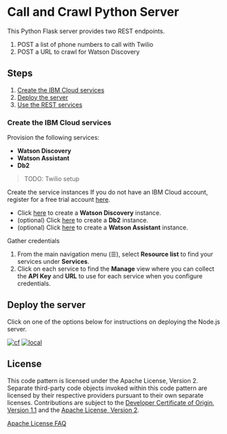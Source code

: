 # Call and Crawl Python Server

This Python Flask server provides two REST endpoints.

1. POST a list of phone numbers to call with Twilio
2. POST a URL to crawl for Watson Discovery

## Steps

1. [Create the IBM Cloud services](#create-the-ibm-cloud-services)
2. [Deploy the server](#deploy-the-server)
3. [Use the REST services](#use-the-rest-services)

### Create the IBM Cloud services

Provision the following services:

* **Watson Discovery**
* **Watson Assistant**
* **Db2**

> TODO: Twilio setup

Create the service instances
If you do not have an IBM Cloud account, register for a free trial account <a href="https://cloud.ibm.com/registration">here</a>.

* Click <a href="https://cloud.ibm.com/catalog/services/watson-discovery">here</a> to create a <b>Watson Discovery</b> instance.</li>
* (optional) Click <a href="https://cloud.ibm.com/catalog/services/Db2">here</a> to create a <b>Db2</b> instance.</li>
* (optional) Click <a href="https://cloud.ibm.com/catalog/services/watson-assistant">here</a> to create a <b>Watson Assistant</b> instance.</li>

Gather credentials</h5>
  <ol>
    <li>From the main navigation menu (☰), select <b>Resource list</b> to find your services under <b>Services</b>.</li>
    <li>Click on each service to find the <b>Manage</b> view where you can collect the <b>API Key</b> and <b>URL</b> to use for each service when you configure credentials.
  </ol>

## Deploy the server

Click on one of the options below for instructions on deploying the Node.js server.

[![cf](https://raw.githubusercontent.com/IBM/pattern-utils/master/deploy-buttons/cf.png)](doc/source/cf.md) [![local](https://raw.githubusercontent.com/IBM/pattern-utils/master/deploy-buttons/local.png)](doc/source/local.md)

## License

This code pattern is licensed under the Apache License, Version 2. Separate third-party code objects invoked within this code pattern are licensed by their respective providers pursuant to their own separate licenses. Contributions are subject to the [Developer Certificate of Origin, Version 1.1](https://developercertificate.org/) and the [Apache License, Version 2](https://www.apache.org/licenses/LICENSE-2.0.txt).

[Apache License FAQ](https://www.apache.org/foundation/license-faq.html#WhatDoesItMEAN)
